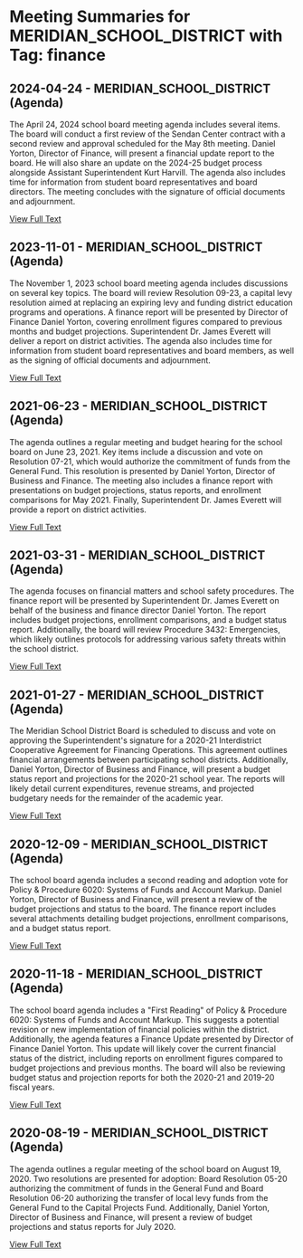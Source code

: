 # Meeting Summaries for MERIDIAN_SCHOOL_DISTRICT with Tag: finance

## 2024-04-24 - MERIDIAN_SCHOOL_DISTRICT (Agenda)

The April 24, 2024 school board meeting agenda includes several items.  The board will conduct a first review of the Sendan Center contract with a second review and approval scheduled for the May 8th meeting. Daniel Yorton, Director of Finance, will present a financial update report to the board. He will also share an update on the 2024-25 budget process alongside Assistant Superintendent Kurt Harvill.  The agenda also includes time for information from student board representatives and board directors. The meeting concludes with the signature of official documents and adjournment.

[View Full Text](https://raw.githubusercontent.com/civiclensllc/WashingtonStateSchoolBoardExplorer/refs/heads/main/data/countries/usa/states/wa/counties/whatcom/school_boards/meridian_school_district/2024/2024-04-24-agenda.txt)

## 2023-11-01 - MERIDIAN_SCHOOL_DISTRICT (Agenda)

The November 1, 2023 school board meeting agenda includes discussions on several key topics.  The board will review Resolution 09-23, a capital levy resolution aimed at replacing an expiring levy and funding district education programs and operations. A finance report will be presented by Director of Finance Daniel Yorton, covering enrollment figures compared to previous months and budget projections. Superintendent Dr. James Everett will deliver a report on district activities. The agenda also includes time for information from student board representatives and board members, as well as the signing of official documents and adjournment.

[View Full Text](https://raw.githubusercontent.com/civiclensllc/WashingtonStateSchoolBoardExplorer/refs/heads/main/data/countries/usa/states/wa/counties/whatcom/school_boards/meridian_school_district/2023/2023-11-01-agenda.txt)

## 2021-06-23 - MERIDIAN_SCHOOL_DISTRICT (Agenda)

The agenda outlines a regular meeting and budget hearing for the school board on June 23, 2021.  Key items include a discussion and vote on Resolution 07-21, which would authorize the commitment of funds from the General Fund. This resolution is presented by Daniel Yorton, Director of Business and Finance. The meeting also includes a finance report with presentations on budget projections, status reports, and enrollment comparisons for May 2021.  Finally, Superintendent Dr. James Everett will provide a report on district activities.

[View Full Text](https://raw.githubusercontent.com/civiclensllc/WashingtonStateSchoolBoardExplorer/refs/heads/main/data/countries/usa/states/wa/counties/whatcom/school_boards/meridian_school_district/2021/2021-06-23-agenda.txt)

## 2021-03-31 - MERIDIAN_SCHOOL_DISTRICT (Agenda)

The agenda focuses on financial matters and school safety procedures.  The finance report will be presented by Superintendent Dr. James Everett on behalf of the business and finance director Daniel Yorton. The report includes budget projections, enrollment comparisons, and a budget status report. Additionally, the board will review Procedure 3432: Emergencies, which likely outlines protocols for addressing various safety threats within the school district.

[View Full Text](https://raw.githubusercontent.com/civiclensllc/WashingtonStateSchoolBoardExplorer/refs/heads/main/data/countries/usa/states/wa/counties/whatcom/school_boards/meridian_school_district/2021/2021-03-31-agenda.txt)

## 2021-01-27 - MERIDIAN_SCHOOL_DISTRICT (Agenda)

The Meridian School District Board is scheduled to discuss and vote on approving the Superintendent's signature for a 2020-21 Interdistrict Cooperative Agreement for Financing Operations. This agreement outlines financial arrangements between participating school districts. Additionally, Daniel Yorton, Director of Business and Finance, will present a budget status report and projections for the 2020-21 school year. The reports will likely detail current expenditures, revenue streams, and projected budgetary needs for the remainder of the academic year.

[View Full Text](https://raw.githubusercontent.com/civiclensllc/WashingtonStateSchoolBoardExplorer/refs/heads/main/data/countries/usa/states/wa/counties/whatcom/school_boards/meridian_school_district/2021/2021-01-27-agenda.txt)

## 2020-12-09 - MERIDIAN_SCHOOL_DISTRICT (Agenda)

The school board agenda includes a second reading and adoption vote for Policy & Procedure 6020: Systems of Funds and Account Markup.  Daniel Yorton, Director of Business and Finance, will present a review of the budget projections and status to the board.  The finance report includes several attachments detailing budget projections, enrollment comparisons, and a budget status report.

[View Full Text](https://raw.githubusercontent.com/civiclensllc/WashingtonStateSchoolBoardExplorer/refs/heads/main/data/countries/usa/states/wa/counties/whatcom/school_boards/meridian_school_district/2020/2020-12-09-agenda.txt)

## 2020-11-18 - MERIDIAN_SCHOOL_DISTRICT (Agenda)

The school board agenda includes a "First Reading" of Policy & Procedure 6020: Systems of Funds and Account Markup.  This suggests a potential revision or new implementation of financial policies within the district. Additionally, the agenda features a Finance Update presented by Director of Finance Daniel Yorton. This update will likely cover the current financial status of the district, including reports on enrollment figures compared to budget projections and previous months.  The board will also be reviewing budget status and projection reports for both the 2020-21 and 2019-20 fiscal years.

[View Full Text](https://raw.githubusercontent.com/civiclensllc/WashingtonStateSchoolBoardExplorer/refs/heads/main/data/countries/usa/states/wa/counties/whatcom/school_boards/meridian_school_district/2020/2020-11-18-agenda.txt)

## 2020-08-19 - MERIDIAN_SCHOOL_DISTRICT (Agenda)

The agenda outlines a regular meeting of the school board on August 19, 2020.  Two resolutions are presented for adoption: Board Resolution 05-20 authorizing the commitment of funds in the General Fund and Board Resolution 06-20 authorizing the transfer of local levy funds from the General Fund to the Capital Projects Fund. Additionally, Daniel Yorton, Director of Business and Finance, will present a review of budget projections and status reports for July 2020.

[View Full Text](https://raw.githubusercontent.com/civiclensllc/WashingtonStateSchoolBoardExplorer/refs/heads/main/data/countries/usa/states/wa/counties/whatcom/school_boards/meridian_school_district/2020/2020-08-19-agenda.txt)

